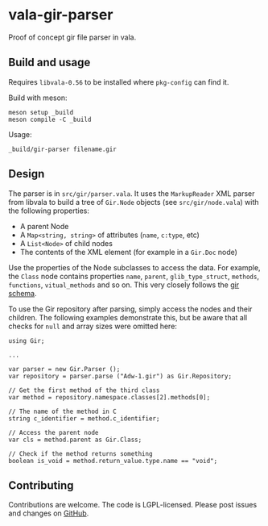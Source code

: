 # vala-gir-parser

Proof of concept gir file parser in vala.

## Build and usage

Requires `libvala-0.56` to be installed where `pkg-config` can find it.

Build with meson:

```
meson setup _build
meson compile -C _build
```

Usage:

```
_build/gir-parser filename.gir
```

## Design

The parser is in `src/gir/parser.vala`. It uses the `MarkupReader` XML parser from libvala to build a tree of `Gir.Node` objects (see `src/gir/node.vala`) with the following properties:

- A parent Node
- A `Map<string, string>` of attributes (`name`, `c:type`, etc)
- A `List<Node>` of child nodes
- The contents of the XML element (for example in a `Gir.Doc` node)

Use the properties of the Node subclasses to access the data. For example, the `Class` node contains properties `name`, `parent`, `glib_type_struct`, `methods`, `functions`, `vitual_methods` and so on. This very closely follows the [gir schema](https://gitlab.gnome.org/GNOME/gobject-introspection/-/blob/main/docs/gir-1.2.rnc).

To use the Gir repository after parsing, simply access the nodes and their children. The following examples demonstrate this, but be aware that all checks for `null` and array sizes were omitted here:

```vala
using Gir;

...

var parser = new Gir.Parser ();
var repository = parser.parse ("Adw-1.gir") as Gir.Repository;

// Get the first method of the third class
var method = repository.namespace.classes[2].methods[0];

// The name of the method in C
string c_identifier = method.c_identifier;

// Access the parent node
var cls = method.parent as Gir.Class;

// Check if the method returns something
boolean is_void = method.return_value.type.name == "void";
```

## Contributing

Contributions are welcome. The code is LGPL-licensed. Please post issues and changes on [GitHub](https://github.com/jwharm/vala-gir-parser/).

